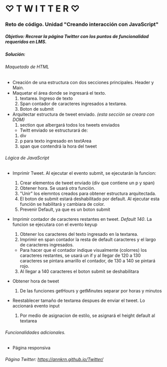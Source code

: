 # ♡ T W I T T E R ♡

### Reto de código. Unidad "Creando interacción con JavaScript"

##### Objetivo: Recrear la página Twitter con los puntos de funcionalidad requeridos en LMS.

##### Solución:

###### Maquetado de HTML

* Creación de una estructura con dos secciones principales. Header y Main.
* Maquetar el área donde se ingresará el texto.     
  1. textarea. Ingreso de texto
  2. Span contador de caracteres ingresados a textarea.
  3. Boton de submit
* Arquitectar estructura de tweet enviado. *(esta sección se creara con DOM)*
  1. section que albergará todos los tweets enviados
  * Twitt enviado se estructurará de:
  1. div
  2. p para texto ingresado en textArea
  3. span que contendrá la hora del tweet

###### Lógica de JavaScript

* Imprimir Tweet. Al ejecutar el evento submit, se ejecutarán la funcion:
  1. Crear elementos de tweet enviado (div que contiene un p y span)
  2. Obtener hora. Se usará otra función.
  3. "Unir" los elemntos creados para obtener estructura arquitectada.
  4. El boton de submit estará deshabilitado por default. Al ejecutar esta función se habilitará y cambiara de color.
  5. Prevenir Default, ya que es un boton submit

* Imprimir contador de caracteres restantes en tweet. *Default 140*. La funcion se ejecutara con el evento keyup
  1. Obtener los caracteres del texto ingresado en la textarea.
  2. Imprimir en span contador la resta de default caracteres y el largo de caracteres ingresados.
  * Para hacer que el contador indique visualmente (colorres) los caracteres restantes, se usará un if y al llegar de 120 a 130 caracteres se pintara amarillo el contador, de 130 a 140 se pintará rojo.
  3. Al llegar a 140 caracteres el boton submit se deshabilitara

* Obtener hora de tweet
  1. De las funciones getHours y getMinutes separar por horas y minutos

* Reestablecer tamaño de textarea despues de enviar el tweet. Lo accionará evento input
  1. Por medio de asignacion de estilo, se asignará el height default al textarea

###### Funcionalidades adicionales.
  * Página responsiva

###### Página Twitter: https://annkrn.github.io/Twitter/
